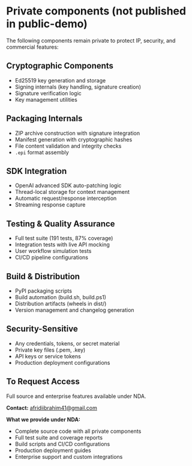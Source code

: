 # Private components (not published in public-demo)

The following components remain private to protect IP, security, and commercial features:

## Cryptographic Components
- Ed25519 key generation and storage
- Signing internals (key handling, signature creation)
- Signature verification logic
- Key management utilities

## Packaging Internals
- ZIP archive construction with signature integration
- Manifest generation with cryptographic hashes
- File content validation and integrity checks
- `.epi` format assembly

## SDK Integration
- OpenAI advanced SDK auto-patching logic
- Thread-local storage for context management
- Automatic request/response interception
- Streaming response capture

## Testing & Quality Assurance
- Full test suite (191 tests, 87% coverage)
- Integration tests with live API mocking
- User workflow simulation tests
- CI/CD pipeline configurations

## Build & Distribution
- PyPI packaging scripts
- Build automation (build.sh, build.ps1)
- Distribution artifacts (wheels in dist/)
- Version management and changelog generation

## Security-Sensitive
- Any credentials, tokens, or secret material
- Private key files (.pem, .key)
- API keys or service tokens
- Production deployment configurations

## To Request Access

Full source and enterprise features available under NDA.

**Contact:** afridiibrahim41@gmail.com

**What we provide under NDA:**
- Complete source code with all private components
- Full test suite and coverage reports
- Build scripts and CI/CD configurations
- Production deployment guides
- Enterprise support and custom integrations

